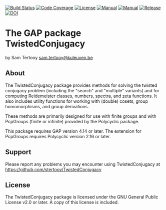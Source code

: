 [![Build Status](https://custom-icon-badges.demolab.com/github/actions/workflow/status/stertooy/TwistedConjugacy/CI.yml?branch=main&logo=bug&logoColor=white&label=tests)](https://github.com/stertooy/TwistedConjugacy/actions/workflows/CI.yml?query=branch%3Amain)
[![Code Coverage](https://custom-icon-badges.demolab.com/codecov/c/github/stertooy/TwistedConjugacy?logo=codecov&logoColor=white)](https://codecov.io/gh/sTertooy/TwistedConjugacy)
[![License](https://custom-icon-badges.demolab.com/badge/license-GPLv2%2B-blue.svg?logo=law&logoColor=white)](https://www.gnu.org/licenses/old-licenses/gpl-2.0.en.html)
[![Manual](https://custom-icon-badges.demolab.com/badge/manual-html-blue?logo=browser&logoColor=white)](https://stertooy.github.io/TwistedConjugacy/doc/chap0_mj.html)
[![Manual](https://custom-icon-badges.demolab.com/badge/manual-pdf-blue?logo=book&logoColor=white)](https://github.com/stertooy/TwistedConjugacy/releases/latest/download/manual.pdf)
[![Release](https://custom-icon-badges.demolab.com/github/release/stertooy/twistedconjugacy.svg?logo=tag&logoColor=white)](https://github.com/stertooy/TwistedConjugacy/releases/latest)
[![DOI](https://custom-icon-badges.demolab.com/badge/DOI-10/nv2g-blue?logo=doi&logoColor=white)](https://doi.org/10/nv2g)

The GAP package TwistedConjugacy
==================================

by Sam Tertooy <sam.tertooy@kuleuven.be>



About
-----

The TwistedConjugacy package provides methods for solving the twisted conjugacy
problem (including the "search" and "multiple" variants) and for computing
Reidemeister classes, numbers, spectra, and zeta functions. It also includes
utility functions for working with (double) cosets, group homomorphisms, and
group derivations.

These methods are primarily designed for use with finite groups and with
PcpGroups (finite or infinite) provided by the Polycyclic package.
    
This package requires GAP version 4.14 or later. The extension for PcpGroups
requires Polycyclic version 2.16 or later.



Support
-------

Please report any problems you may encounter using TwistedConjugacy at
<https://github.com/stertooy/TwistedConjugacy>



License
-------

The TwistedConjugacy package is licensed under the GNU General Public License
v2.0 or later. A copy of this license is included.
